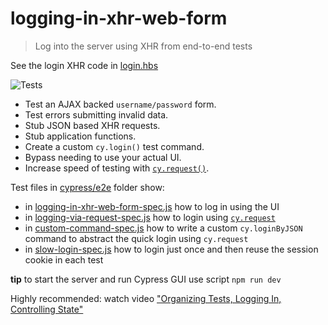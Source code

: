 # logging-in-xhr-web-form

> Log into the server using XHR from end-to-end tests

See the login XHR code in [login.hbs](login.hbs)

![Tests](images/tests.png)

- Test an AJAX backed `username/password` form.
- Test errors submitting invalid data.
- Stub JSON based XHR requests.
- Stub application functions.
- Create a custom `cy.login()` test command.
- Bypass needing to use your actual UI.
- Increase speed of testing with [`cy.request()`](https://on.cypress.io/request).

Test files in [cypress/e2e](cypress/e2e) folder show:

- in [logging-in-xhr-web-form-spec.js](cypress/e2e/logging-in-xhr-web-form-spec.js) how to log in using the UI
- in [logging-via-request-spec.js](cypress/e2e/logging-via-request-spec.js) how to login using [`cy.request`](https://on.cypress.io/request)
- in [custom-command-spec.js](cypress/e2e/custom-command-spec.js) how to write a custom `cy.loginByJSON` command to abstract the quick login using `cy.request`
- in [slow-login-spec.js](cypress/e2e/slow-login-spec.js) how to login just once and then reuse the session cookie in each test

**tip** to start the server and run Cypress GUI use script `npm run dev`

Highly recommended: watch video ["Organizing Tests, Logging In, Controlling State"](https://www.youtube.com/watch?v=5XQOK0v_YRE)
